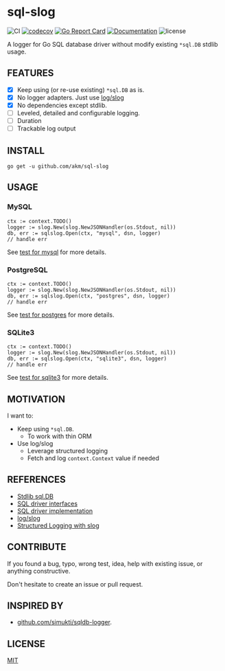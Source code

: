 # sql-slog

![CI](https://github.com/akm/sql-slog/actions/workflows/ci.yml/badge.svg)
[![codecov](https://codecov.io/github/akm/sql-slog/graph/badge.svg?token=9BcanbSLut)](https://codecov.io/github/akm/sql-slog)
[![Go Report Card](https://goreportcard.com/badge/github.com/akm/sql-slog)](https://goreportcard.com/report/github.com/akm/sql-slog)
[![Documentation](https://img.shields.io/badge/go.dev-reference-007d9c?logo=go&logoColor=white&style=flat-square)](https://pkg.go.dev/github.com/akm/sql-slog)
![license](https://img.shields.io/github/license/akm/sql-slog)

A logger for Go SQL database driver without modify existing `*sql.DB` stdlib usage.

## FEATURES

- [x] Keep using (or re-use existing) `*sql.DB` as is.
- [x] No logger adapters. Just use [log/slog](https://pkg.go.dev/log/slog)
- [x] No dependencies except stdlib.
- [ ] Leveled, detailed and configurable logging.
- [ ] Duration
- [ ] Trackable log output

## INSTALL

```
go get -u github.com/akm/sql-slog
```

## USAGE

### MySQL

```golang
ctx := context.TODO()
logger := slog.New(slog.NewJSONHandler(os.Stdout, nil))
db, err := sqlslog.Open(ctx, "mysql", dsn, logger)
// handle err
```

See [test for mysql](https://github.com/akm/sql-slog/blob/3f72cc68aefa9ac05b031d865dbdaec8a361c2c9/tests/mysql/low_level_with_context_test.go) for more details.

### PostgreSQL

```golang
ctx := context.TODO()
logger := slog.New(slog.NewJSONHandler(os.Stdout, nil))
db, err := sqlslog.Open(ctx, "postgres", dsn, logger)
// handle err
```

See [test for postgres](https://github.com/akm/sql-slog/blob/3f72cc68aefa9ac05b031d865dbdaec8a361c2c9/tests/postgres/low_level_with_context_test.go) for more details.

### SQLite3

```golang
ctx := context.TODO()
logger := slog.New(slog.NewJSONHandler(os.Stdout, nil))
db, err := sqlslog.Open(ctx, "sqlite3", dsn, logger)
// handle err
```

See [test for sqlite3](https://github.com/akm/sql-slog/blob/3f72cc68aefa9ac05b031d865dbdaec8a361c2c9/tests/sqlite3/low_level_without_context_test.go) for more details.

## MOTIVATION

I want to:

- Keep using `*sql.DB`.
  - To work with thin ORM
- Use log/slog
  - Leverage structured logging
  - Fetch and log `context.Context` value if needed

## REFERENCES

- [Stdlib sql.DB](https://github.com/golang/go/blob/master/src/database/sql/sql.go)
- [SQL driver interfaces](https://github.com/golang/go/blob/master/src/database/sql/driver/driver.go)
- [SQL driver implementation](https://go.dev/wiki/SQLDrivers)
- [log/slog](https://pkg.go.dev/log/slog)
- [Structured Logging with slog](https://go.dev/blog/slog)

## CONTRIBUTE

If you found a bug, typo, wrong test, idea, help with existing issue, or anything constructive.

Don't hesitate to create an issue or pull request.

## INSPIRED BY

- [github.com/simukti/sqldb-logger](https://github.com/simukti/sqldb-logger).

## LICENSE

[MIT](./LICENSE)
